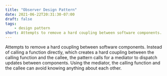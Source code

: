 ```yaml
---
title: "Observer Design Pattern"
date: 2021-06-22T20:31:30-07:00
draft: false
tags:
    - design pattern
short: Attempts to remove a hard coupling between software components.
---
```


Attempts to remove a hard coupling between software components. Instead of calling a function directly, which creates a hard coupling between the calling function and the callee, the pattern calls for a mediator to dispatch updates between components. Using the mediator, the calling function and the callee can avoid knowing anything about each other.
